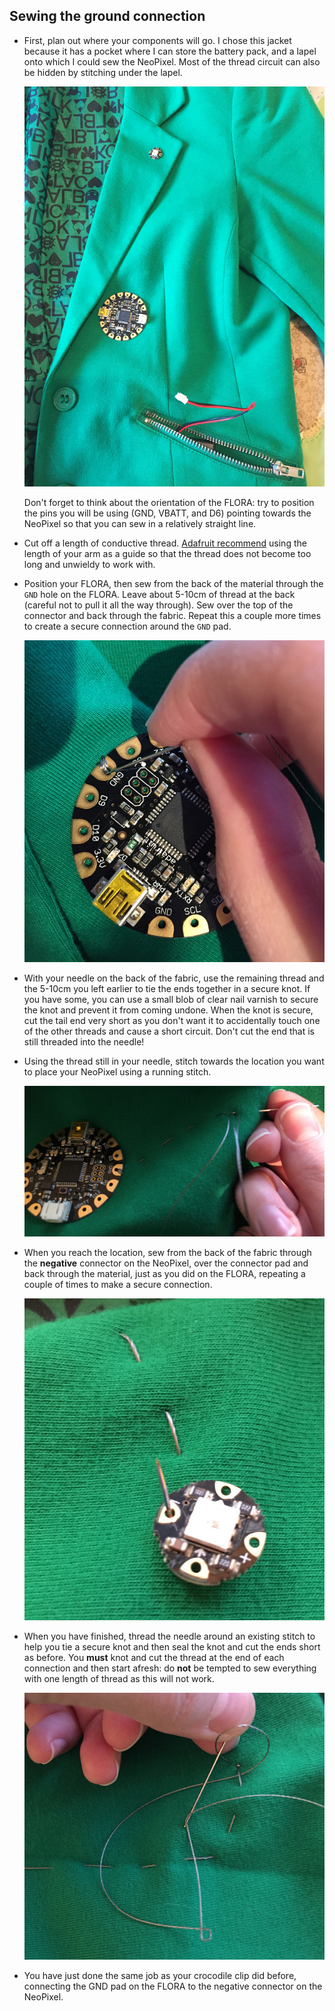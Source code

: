 ## Sewing the ground connection

- First, plan out where your components will go. I chose this jacket because it has a pocket where I can store the battery pack, and a lapel onto which I could sew the NeoPixel. Most of the thread circuit can also be hidden by stitching under the lapel.

  ![Green jacket](images/positioning.png)

  Don't forget to think about the orientation of the FLORA: try to position the pins you will be using (GND, VBATT, and D6) pointing towards the NeoPixel so that you can sew in a relatively straight line.

- Cut off a length of conductive thread. [Adafruit recommend](https://learn.adafruit.com/conductive-thread/prep-thread-and-fabric) using the length of your arm as a guide so that the thread does not become too long and unwieldy to work with.

- Position your FLORA, then sew from the back of the material through the `GND` hole on the FLORA. Leave about 5-10cm of thread at the back (careful not to pull it all the way through). Sew over the top of the connector and back through the fabric. Repeat this a couple more times to create a secure connection around the `GND` pad.

  ![Sewing to GND on FLORA](images/sew-ground-1.png)

- With your needle on the back of the fabric, use the remaining thread and the 5-10cm you left earlier to tie the ends together in a secure knot. If you have some, you can use a small blob of clear nail varnish to secure the knot and prevent it from coming undone. When the knot is secure, cut the tail end very short as you don't want it to accidentally touch one of the other threads and cause a short circuit. Don't cut the end that is still threaded into the needle!

- Using the thread still in your needle, stitch towards the location you want to place your NeoPixel using a running stitch.

    ![Running stitch](images/sew-ground-2.png)

- When you reach the location, sew from the back of the fabric through the **negative** connector on the NeoPixel, over the connector pad and back through the material, just as you did on the FLORA, repeating a couple of times to make a secure connection.

    ![Running stitch](images/sew-ground-3.png)

- When you have finished, thread the needle around an existing stitch to help you tie a secure knot and then seal the knot and cut the ends short as before. You **must** knot and cut the thread at the end of each connection and then start afresh: do **not** be tempted to sew everything with one length of thread as this will not work.

  ![Green jacket](images/tie-knot.png)

- You have just done the same job as your crocodile clip did before, connecting the GND pad on the FLORA to the negative connector on the NeoPixel.

